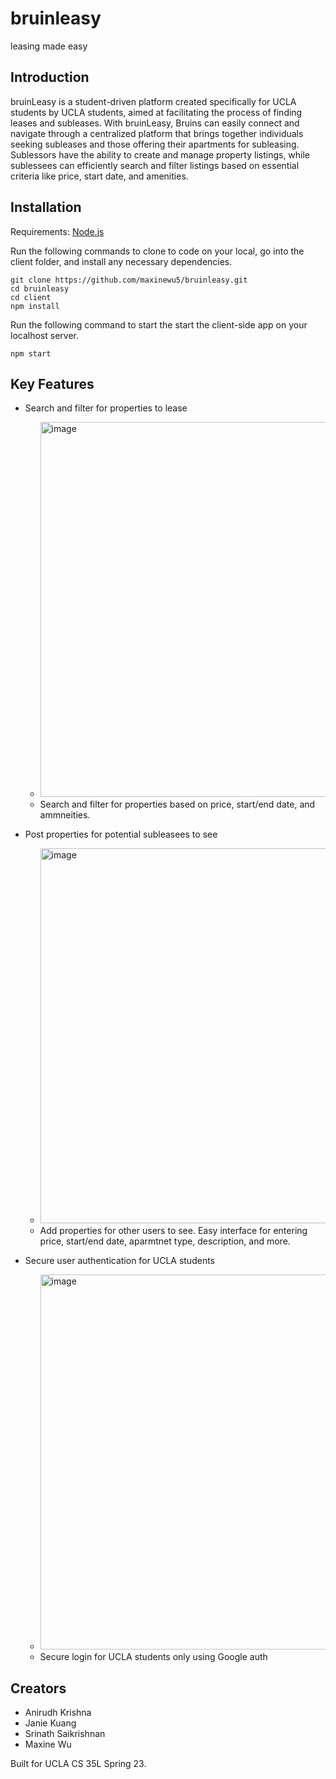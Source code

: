 # bruinleasy
leasing made easy

## Introduction

bruinLeasy is a student-driven platform created specifically for UCLA students by UCLA students, aimed at facilitating the process of finding leases and subleases. With bruinLeasy, Bruins can easily connect and navigate through a centralized platform that brings together individuals seeking subleases and those offering their apartments for subleasing. Sublessors have the ability to create and manage property listings, while sublessees can efficiently search and filter listings based on essential criteria like price, start date, and amenities.

## Installation

Requirements: [Node.js](https://nodejs.org/en) 

Run the following commands to clone to code on your local, go into the client folder, and install any necessary dependencies. 
```
git clone https://github.com/maxinewu5/bruinleasy.git
cd bruinleasy
cd client 
npm install 
```

Run the following command to start the start the client-side app on your localhost server. 
```
npm start
```

## Key Features

* Search and filter for properties to lease
    * <img width="600" alt="image" src="https://github.com/maxinewu5/bruinleasy/assets/48866979/09d5f80c-eefd-4901-b5cf-0e8ff2e3b27b">
    * Search and filter for properties based on price, start/end date, and ammneities. 
    
* Post properties for potential subleasees to see 
    * <img width="600" alt="image" src="https://github.com/maxinewu5/bruinleasy/assets/48866979/fcb3d22e-d07a-4d7e-806f-5c6fa4aee3f7">
    * Add properties for other users to see. Easy interface for entering price, start/end date, aparmtnet type, description, and more. 
    
* Secure user authentication for UCLA students
    * <img width="600" alt="image" src="https://github.com/maxinewu5/bruinleasy/assets/48866979/3a7ca4b6-e16b-44f7-b746-3908c0b15c88">
    * Secure login for UCLA students only using Google auth

## Creators
* Anirudh Krishna 
* Janie Kuang 
* Srinath Saikrishnan 
* Maxine Wu 

Built for UCLA CS 35L Spring 23.
